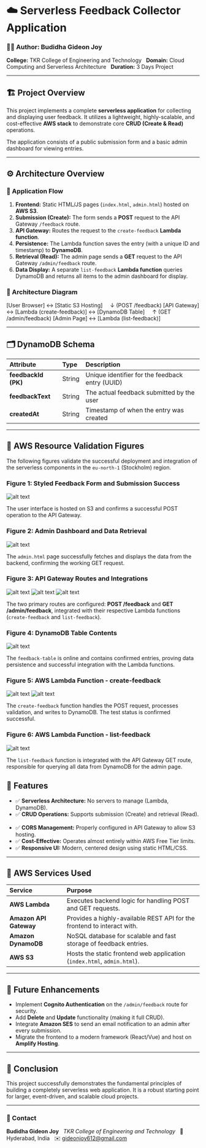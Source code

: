 # ☁️ Serverless Feedback Collector Application

### 🧑‍💻 Author: Budidha Gideon Joy  
**College:** TKR College of Engineering and Technology  
**Domain:** Cloud Computing and Serverless Architecture  
**Duration:** 3 Days Project

---

## 🏗️ Project Overview
This project implements a complete **serverless application** for collecting and displaying user feedback. It utilizes a lightweight, highly-scalable, and cost-effective **AWS stack** to demonstrate core **CRUD (Create & Read)** operations.  

The application consists of a public submission form and a basic admin dashboard for viewing entries.

---

## ⚙️ Architecture Overview

### 🔹 Application Flow
1. **Frontend:** Static HTML/JS pages (`index.html`, `admin.html`) hosted on **AWS S3**.  
2. **Submission (Create):** The form sends a **POST** request to the API Gateway `/feedback` route.  
3. **API Gateway:** Routes the request to the `create-feedback` **Lambda function**.  
4. **Persistence:** The Lambda function saves the entry (with a unique ID and timestamp) to **DynamoDB**.  
5. **Retrieval (Read):** The admin page sends a **GET** request to the API Gateway `/admin/feedback` route.  
6. **Data Display:** A separate `list-feedback` **Lambda function** queries DynamoDB and returns all items to the admin dashboard for display.

### 🧭 Architecture Diagram
[User Browser] ↔ [Static S3 Hosting]     ↓ (POST /feedback) [API Gateway] ↔ [Lambda (create-feedback)] ↔ [DynamoDB Table]     ↑ (GET /admin/feedback) [Admin Page] ↔ [Lambda (list-feedback)]


---

## 🗂️ DynamoDB Schema

| Attribute | Type | Description |
|:---|:---|:---|
| **feedbackId (PK)** | String | Unique identifier for the feedback entry (UUID) |
| **feedbackText** | String | The actual feedback submitted by the user |
| **createdAt** | String | Timestamp of when the entry was created |

---
## 📸 AWS Resource Validation Figures

The following figures validate the successful deployment and integration of the serverless components in the `eu-north-1` (Stockholm) region.

### Figure 1: Styled Feedback Form and Submission Success
![alt text](<Screenshot 2025-10-24 165936.png>)

The user interface is hosted on S3 and confirms a successful POST operation to the API Gateway.

### Figure 2: Admin Dashboard and Data Retrieval
![alt text](<Screenshot 2025-10-24 165951.png>)

The `admin.html` page successfully fetches and displays the data from the backend, confirming the working GET request.

### Figure 3: API Gateway Routes and Integrations
![alt text](<Screenshot 2025-10-24 170115.png>)
![alt text](<Screenshot 2025-10-24 170140.png>)
![alt text](<Screenshot 2025-10-24 170151.png>)

The two primary routes are configured: **POST /feedback** and **GET /admin/feedback**, integrated with their respective Lambda functions (`create-feedback` and `list-feedback`).

### Figure 4: DynamoDB Table Contents
![alt text](<Screenshot 2025-10-24 170025.png>)

The `feedback-table` is online and contains confirmed entries, proving data persistence and successful integration with the Lambda functions.

### Figure 5: AWS Lambda Function - create-feedback
![alt text](<Screenshot 2025-10-24 170241.png>)
![alt text](<Screenshot 2025-10-24 170358.png>)

The `create-feedback` function handles the POST request, processes validation, and writes to DynamoDB. The test status is confirmed successful.

### Figure 6: AWS Lambda Function - list-feedback
![alt text](<Screenshot 2025-10-24 170504.png>)

The `list-feedback` function is integrated with the API Gateway GET route, responsible for querying all data from DynamoDB for the admin page.

## 🚀 Features
- ✅ **Serverless Architecture:** No servers to manage (Lambda, DynamoDB).  
- ✅ **CRUD Operations:** Supports submission (Create) and retrieval (Read).  
- ✅ **CORS Management:** Properly configured in API Gateway to allow S3 hosting.  
- ✅ **Cost-Effective:** Operates almost entirely within AWS Free Tier limits.  
- ✅ **Responsive UI:** Modern, centered design using static HTML/CSS.  

---

## 🧩 AWS Services Used
| Service | Purpose |
|:---|:---|
| **AWS Lambda** | Executes backend logic for handling POST and GET requests. |
| **Amazon API Gateway** | Provides a highly-available REST API for the frontend to interact with. |
| **Amazon DynamoDB** | NoSQL database for scalable and fast storage of feedback entries. |
| **AWS S3** | Hosts the static frontend web application (`index.html`, `admin.html`). |

---

## 🧾 Future Enhancements
- Implement **Cognito Authentication** on the `/admin/feedback` route for security.  
- Add **Delete** and **Update** functionality (making it full CRUD).  
- Integrate **Amazon SES** to send an email notification to an admin after every submission.  
- Migrate the frontend to a modern framework (React/Vue) and host on **Amplify Hosting**.

---

## 🏁 Conclusion
This project successfully demonstrates the fundamental principles of building a completely serverless web application. It is a robust starting point for larger, event-driven, and scalable cloud projects.

---

### 📧 Contact
**Budidha Gideon Joy**  
*TKR College of Engineering and Technology*  
📍 Hyderabad, India  
✉️ gideonjoy612@gmail.com
